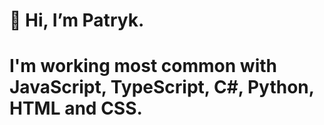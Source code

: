 # 👋 Hi, I’m Patryk.

# I'm working most common with JavaScript, TypeScript, C#, Python, HTML and CSS.
